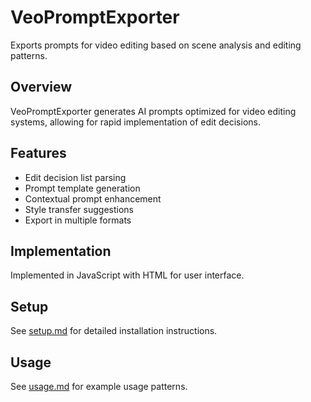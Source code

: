 # VeoPromptExporter

Exports prompts for video editing based on scene analysis and editing patterns.

## Overview

VeoPromptExporter generates AI prompts optimized for video editing systems, allowing for rapid implementation of edit decisions.

## Features

- Edit decision list parsing
- Prompt template generation
- Contextual prompt enhancement
- Style transfer suggestions
- Export in multiple formats

## Implementation

Implemented in JavaScript with HTML for user interface.

## Setup

See [setup.md](setup.md) for detailed installation instructions.

## Usage

See [usage.md](usage.md) for example usage patterns.